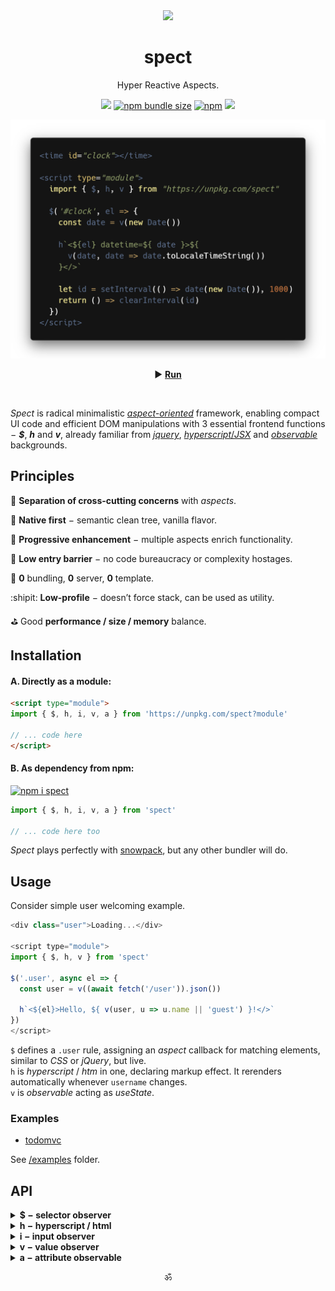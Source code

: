 <div align="center"><img src="https://avatars3.githubusercontent.com/u/53097200?s=200&v=4" width=108 /></div>
<p align="center"><h1 align="center">spect</h1></p>
<p align="center">
  Hyper Reactive Aspects.<br/>
  <!-- Build reactive UIs with rules, similar to CSS.<br/> -->
  <!-- Each rule specifies an <em>aspect</em> function, carrying a piece of logic.<br/> -->
</p>
<p align="center">
  <a href="https://travis-ci.org/spectjs/spect"><img src="https://travis-ci.org/spectjs/spect.svg?branch=master"/></a>
  <a href="https://bundlephobia.com/result?p=spect"><img alt="npm bundle size" src="https://img.shields.io/bundlephobia/minzip/spect?label=size"></a>
  <a href="https://npmjs.org/package/spect"><img alt="npm" src="https://img.shields.io/npm/v/spect"></a>
  <img src="https://img.shields.io/badge/stability-stable-green"/>
</p>

<p align="center"><img src="/preview.png" width="566"/></p>
<p align="center">▶ <a href="https://codepen.io/dyv/pen/oNXXZEb" target="_blank"><strong>Run</strong></a></p>
<br/>

<!--
<time id="clock"></time>

<script type="module">
  import { $, h, v } from "https://unpkg.com/spect"

  $('#clock', el => {
    const date = v(new Date())

    h`<${el} datetime=${ date }>
      ${ date`toLocaleTimeString` }
    </>`

    let id = setInterval(() => date(new Date()), 1000)
    return () => clearInterval(id)
  })
</script>
-->

_Spect_ is radical minimalistic [_aspect-oriented_](https://en.wikipedia.org/wiki/Aspect-oriented_programming) framework, enabling compact UI code and efficient DOM manipulations with 3 essential frontend functions − _**$**_, _**h**_ and _**v**_, already familiar from [_jquery_](https://ghub.io/jquery), [_hyperscript_/_JSX_](https://ghub.io/hyperscript) and [_observable_](https://www.npmjs.com/package/observable) backgrounds.

## Principles

:gem: **Separation of cross-cutting concerns** with _aspects_.

:deciduous_tree: **Native first** − semantic clean tree, vanilla flavor.

:calling: **Progressive enhancement** − multiple aspects enrich functionality.

:baby_chick: **Low entry barrier** − no code bureaucracy or complexity hostages.

:dizzy: **0** bundling, **0** server, **0** template.

:shipit: **Low-profile** − doesn’t force stack, can be used as utility.

:golf: Good **performance / size / memory** balance.


## Installation

#### A. Directly as a module:

```html
<script type="module">
import { $, h, i, v, a } from 'https://unpkg.com/spect?module'

// ... code here
</script>
```

#### B. As dependency from npm:

[![npm i spect](https://nodei.co/npm/spect.png?mini=true)](https://npmjs.org/package/spect/)

```js
import { $, h, i, v, a } from 'spect'

// ... code here too
```

_Spect_ plays perfectly with [snowpack](https://www.snowpack.dev/), but any other bundler will do.


## Usage

Consider simple user welcoming example.

```js
<div class="user">Loading...</div>

<script type="module">
import { $, h, v } from 'spect'

$('.user', async el => {
  const user = v((await fetch('/user')).json())

  h`<${el}>Hello, ${ v(user, u => u.name || 'guest') }!</>`
})
</script>
```

`$` defines a `.user` rule, assigning an _aspect_ callback for matching elements, similar to _CSS_ or _jQuery_, but live.<br/>
`h` is _hyperscript_ / _htm_ in one, declaring markup effect. It rerenders automatically whenever `username` changes.<br/>
`v` is _observable_ acting as _useState_.

<!--
Consider simple todo app.

```js
<form class="todo">
  <label for="add-todo">
    <span>Add Todo</span>
    <input name="text" required/>
  </label>
  <button type="submit">Add</button>
  <ul class="todo-list"><ul>
</form>

<script type="module">
import { $, h, on, list } from 'spect'

const todos = list([])

$('.todo-list', el => h`<${el}>${ todos }</>`)

$('.todo-form', el => on(el, 'submit', e => {
  e.preventDefault()
  if (!el.checkValidity()) return
  todos.push({ text: e.elements.text.value })
  el.reset()
}))
</script>
```

Input element here is uncontrolled and logic closely follows native js to provide _progressive enhancement_. _**`list`**_ creates an observable array `todos`, mutating it automatically rerenders _**`h`**_.
-->

### Examples

* [todomvc](https://spectjs.github.io/spect/examples/todomvc.html)

See [/examples](examples) folder.

<!--

Maybe validation / sending form? (better for cases, eg. forms (all react cases))
Or familiar examples of another framework, rewritten with spect? (better for docs, as spect vs N)
Something showcasing wow features, like composable streaming and how that restructures waterfall rendering?
Yes, makes more sense. The very natural flow, where with HTML you can prototype, then naturally upgrade to UI-framework, then add actions. Minimize design - code distance.

an app, displaying a [list of users].
First, create semantic HTML you'd regularly do without js.

```html
<!doctype html>

<template id="article">
  <article>
  </article>
</template>

<main>
  <div id="articles">
  </div>
</main>
```

Second, make data loading circuit.

```js
<script type="module">
import { $, h, store } from 'https://unpkg.com/spect?module'

const articles = store({
  items: [],
  load() {
    this.loading = true
    this.items = await (await fetch(url)).json()
    this.loading = false
  }
})

$('#articles', el => {
  h`<${el}>${
    articles.map(item => h``)
  }</>`
})
</script>
```

_Spect_ doesn't make any guess about storage, actions, renderer or tooling setup and can be used with different flavors.

#### Vanilla

```js
import { $ } from 'spect'

// touched inputs
$('input', el => el.addEventListener('focus', e => el.classList.add('touched')))
```

#### Microfrontends

Pending...

#### Aspect-Oriented DOM

Pending...

-->

## API

<details><summary><strong>$ − selector observer</strong></summary><br/>

> elements = $( scope? , selector , aspect? )<br/>
> elements = $\`.selector\`<br/>

Create live collection of elements matching the `selector`. Optional `aspect` function is triggered for each matched element.

* `selector` is a valid CSS selector.
* `scope` is optional _HTMLElement_ or a list of elements to narrow down selector.
* `aspect` is a function with `(element) => teardown?` signature.
* `elements` is live matched elements, an Array with [HTMLCollection](https://developer.mozilla.org/en-US/docs/Web/API/HTMLCollection) and [Set](https://developer.mozilla.org/en-US/docs/Web/JavaScript/Reference/Global_Objects/Set) methods.

```js
import { $, v, h } from 'spect'

// create collection of elements, matching `.foo` selector
let $foo = $('.foo', el => {
  console.log('active')
  return () => console.log('inactive')
})

document.body.append(h`<div.foo/><div#bar/>`)
// ... "active"
$foo[0] // <div class="foo"></div>
$foo.bar // <div id="bar"></div>

foo.remove()
// ... "inactive"
$foo[0] // undefined
$foo.bar // undefined

// observe changes in $foo
v($foo)(els => {
  console.log(els), () => console.log('off', els)
})

document.body.append(foo)
// ... "active", [ foo ]

$foo[Symbol.dispose]()
// ... "inactive", "off", [ foo ]
```

#### Example

```js
import { $ } from 'spect'

const $timer = $('.timer', el => {
  let count = 0
  let id = setInterval(() => {
    el.innerHTML = `Seconds: ${count++}`
  }, 1000)
  return () => clearInterval(id)
})
```

_R&D_: [fast-on-load](https://ghub.io/fast-on-load) (class selectors), [selector-set](https://github.com/josh/selector-set) (feature-based selectors), [insertionQuery](https://github.com/naugtur/insertionQuery) (animation-based selectors), [selector-observer](https://github.com/josh/selector-observer), [reuse](https://ghub.io/reuse), [aspect-oriended-programming](https://en.wikipedia.org/wiki/Aspect-oriented_programming) libraries and others.

<br/>

</details>


<details><summary><strong>h − hyperscript / html</strong></summary><br/>

> el = h( tag | target , props? , ...children )<br/>
> el = h\`...content\`<br/>

[Hyperscript](https://ghub.io/hyperscript) with observables. Can be used as template literal or as JSX.

```js
import { h, v } from 'spect'

const text = v('foobar')

// hyperscript
const foo = h('foo', { bar: 'baz' }, text)

// jsx
/* jsx h */
const bar = <bar>{ text }</bar>

// update content
text('fooobar')


// template literal
const foo = h`<baz>${ text }</baz>`

// fragment
const fooFoo = h`<foo>1</foo><foo>2</foo>`

// hydrate
h`<${foo} ...${props}>${ children }</>`

// render
h(foo, ...children)
```

#### Example

```js
import { $, v, h } from 'spect'

$('#clock', el => {
  let date = v(new Date())
  setInterval(() => date(new Date()), 1000)
  h`<${el}>${ v(date, date => date.toISOString())} </>`
})
```

_R&D_: [lit-html](https://ghub.io/lit-html), [htm@1](https://ghub.io/htm) [htl](https://ghub.io/htl), [hyperscript](https://ghub.io/hyperscript), [incremental-dom](https://ghub.io/incremental-dom), [snabbdom](https://ghub.io/snabbdom), [nanomorph](https://ghub.io/nanomorph), [uhtml](https://ghub.io/uhtml) and others.

<br/>

</details>


<details><summary><strong>i − input observer</strong></summary><br/>

> value = i( input | selector )<br/>
> value = i\`selector\`

Input / Select observable. Creates a get/set/subscribe function for values from _Input_, _Checkbox_, _Radio_, _Select_ or _Range_.

```js
import { i, v } from 'spect'

// input
let ids = i(h`<input#id value=1/>`)

// subscribe
ids(value => console.log(value))

// computed
let sum = v([i`#a`, i`#b`], ([a, b]) => a + b)
```

#### Example

```js
import { i, v } from 'spect'

const f = i`#fahren`, c = i`#celsius`
const celsius = v(f, f => (f - 32) / 1.8)
const fahren = v(c, c => (c * 9) / 5 + 32)

celsius() // 0
fahren() // 32
```

_R&D_: [observable](https://ghub.io/observable).

<br/>

</details>


<details><summary><strong>v − value observer</strong></summary><br/>

> value = v( source? , map? , inmap? )<br/>
> value = v\`...content\`<br/>

Universal observable − creates a getter/setter function with [observable](https://ghub.io/observable) interface from any `source`:

* _Primitive_ − simple observable state.
* _Function_ − initialized observable state.
* _Observable_ (_v_, [observ-*](https://ghub.io/observ), [observable](https://ghub.io/observable), [mutant](https://ghub.io/mutant) etc.) − 2-way bound wrapper observable.
* _AsyncIterator_ or [`[Symbol.asyncIterator]`](https://developer.mozilla.org/en-US/docs/Web/JavaScript/Reference/Global_Objects/Symbol/asyncIterator) − mapped iterator observable.
* _Promise_ or _thenable_ − promise state observable.
* _Standard observable_ or [`[Symbol.observable]`](https://ghub.io/symbol-observable) ([rxjs](https://ghub.io/rxjs), [zen-observable](https://ghub.io/zen-observable) etc.) − mapped source observable.
* _Array_, _Object_ − list / group observable, eg. for computed observable.
* _Template string_ − observable string with dynamic fields.

```js
import { v } from 'spect'

let v1 = v(0)

// get
v1()

// set
v1(1)

// transform
let v2 = v(v1, v1 => v1 * 2)
v2() // 2

// compute
let v3 = v([v1, v2], ([v1, v2]) => v1 + v2)
v3() // 3
v3[0]() // 1

// subscribe
v([v1, v2, v3])(([v1, v2, v3]) => {
  console.log(v1, v2, v3)
  return () => console.log('teardown', v1, v2, v3)
})
// ... 1, 2, 3

// interpolate
let vsum = v`${v1} + ${v2} = ${v3}`()
vsum() // "1 + 2 = 3"

// diff
v5((item, diff) => console.log(item, diff))
item.done = true
v5().done // false
// ... { done: true, text: '' }, { done: true }

// initialize
let v6 = v(() => v5)
v6() // v5

// async iterator
for await (const value of v(v6)) console.log(value)

// dispose
;[v6, v5, v4, v3, v2, v1].map(v => v[Symbol.dispose]())
```

#### Example

```js
import { v } from 'spect'

let likes = v({
  count: null,
  loading: false,
  async load() {
    this.loading = true
    this.count = await (await fetch('/likes')).json()
    this.loading = false
  }
})

$('.likes-count', el => h`<${el}>${
    v(likes, ({loading, count}) => loading ? `Loading...` : `Likes: ${ likes.count }`)
  }</>`
})

likes.load()
```

_R&D_: [observable/transform](https://ghub.io/observable), [react hooks](https://ghub.io/unihooks), [observable proposal](https://github.com/tc39/proposal-observable), [observ](https://ghub.io/observ), [mutant](https://ghub.io/mutant), [rxjs](https://ghub.io/rxjs), [iron](https://github.com/ironjs/iron), [icaro](https://ghub.io/icaro), [introspected](https://ghub.io/introspected), [augmentor](https://ghub.io/augmentor) and others.

<br/>

</details>



<details><summary><strong>a − attribute observable</strong></summary><br/>

> props = a( source , path )

Attribute / property observable for defined target or element. Useful for forwarding props/attributes to templates.

```js
import { h, v, a } from 'spect'

let item = { done: false, text: '' }

// observe single prop
let done = a(item, 'done')
done() // false

// observe multiple props
let vitem = v({a(item, 'done'), a(item, 'text')})
vitem.done() // false

// observe attribute
let el = h`<a loading/>`
let loading = a(el, 'loading')
loading() // true

el.setAttribute('loading', false)
loading() // null
```

#### Example

```js
import { $, h, a } from 'spect'

$('#my-component', el => {
  h`<${el}>
    <header>${ a(el, 'title') }</header>
    <main>${ a(el, 'description') }</main>
  </>`
})
```

</details>


<p align="center">ॐ</p>
